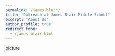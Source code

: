 ```yaml
---
permalink: /james-blair/
title: "Outreach at James Blair Middle School"
excerpt: "About Us"
author_profile: true
redirect_from: 
  - /james-blair.html
---
```


picture

